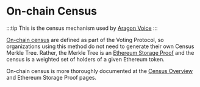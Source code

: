 # On-chain Census

:::tip
This is the census mechanism used by [Aragon Voice](https://voice.aragon.org/)
:::

[On-chain census](../../architecture/census/on-chain.md) are defined as part of the Voting Protocol, so organizations using this method do not need to generate their own Census Merkle Tree. Rather, the Merkle Tree is an [Ethereum Storage Proof](../../architecture/smart-contracts/storage-proofs.md) and the census is a weighted set of holders of a given Ethereum token.

On-chain census is more thoroughly documented at the [Census Overview](../../architecture/census/census-overview.md) and Ethereum Storage Proof pages. 

